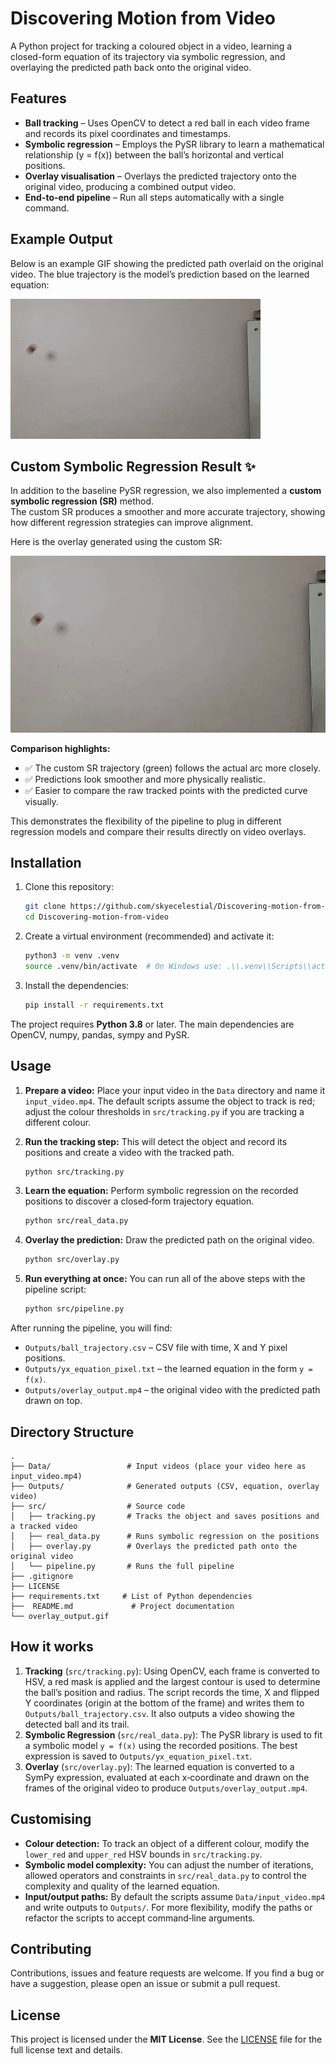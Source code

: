 # Discovering Motion from Video

A Python project for tracking a coloured object in a video, learning a closed-form equation of its trajectory via symbolic regression, and overlaying the predicted path back onto the original video.

## Features

- **Ball tracking** – Uses OpenCV to detect a red ball in each video frame and records its pixel coordinates and timestamps.
- **Symbolic regression** – Employs the PySR library to learn a mathematical relationship \(y = f(x)\) between the ball’s horizontal and vertical positions.
- **Overlay visualisation** – Overlays the predicted trajectory onto the original video, producing a combined output video.
- **End-to-end pipeline** – Run all steps automatically with a single command.

## Example Output

Below is an example GIF showing the predicted path overlaid on the original video. The blue trajectory is the model’s prediction based on the learned equation:

![Predicted trajectory overlay](overlay_output.gif)

## Custom Symbolic Regression Result ✨

In addition to the baseline PySR regression, we also implemented a **custom symbolic regression (SR)** method.  
The custom SR produces a smoother and more accurate trajectory, showing how different regression strategies can improve alignment.

Here is the overlay generated using the custom SR:

![Custom SR overlay](overlay_output_custom.gif)

**Comparison highlights:**

- ✅ The custom SR trajectory (green) follows the actual arc more closely.  
- ✅ Predictions look smoother and more physically realistic.  
- ✅ Easier to compare the raw tracked points with the predicted curve visually.  

This demonstrates the flexibility of the pipeline to plug in different regression models and compare their results directly on video overlays.
## Installation

1. Clone this repository:

   ```bash
   git clone https://github.com/skyecelestial/Discovering-motion-from-video.git
   cd Discovering-motion-from-video
   ```

2. Create a virtual environment (recommended) and activate it:

   ```bash
   python3 -m venv .venv
   source .venv/bin/activate  # On Windows use: .\\.venv\\Scripts\\activate
   ```

3. Install the dependencies:

   ```bash
   pip install -r requirements.txt
   ```

The project requires **Python 3.8** or later. The main dependencies are OpenCV, numpy, pandas, sympy and PySR.

## Usage

1. **Prepare a video:** Place your input video in the `Data` directory and name it `input_video.mp4`. The default scripts assume the object to track is red; adjust the colour thresholds in `src/tracking.py` if you are tracking a different colour.

2. **Run the tracking step:** This will detect the object and record its positions and create a video with the tracked path.

   ```bash
   python src/tracking.py
   ```

3. **Learn the equation:** Perform symbolic regression on the recorded positions to discover a closed‑form trajectory equation.

   ```bash
   python src/real_data.py
   ```

4. **Overlay the prediction:** Draw the predicted path on the original video.

   ```bash
   python src/overlay.py
   ```

5. **Run everything at once:** You can run all of the above steps with the pipeline script:

   ```bash
   python src/pipeline.py
   ```

After running the pipeline, you will find:

- `Outputs/ball_trajectory.csv` – CSV file with time, X and Y pixel positions.
- `Outputs/yx_equation_pixel.txt` – the learned equation in the form `y = f(x)`.
- `Outputs/overlay_output.mp4` – the original video with the predicted path drawn on top.

## Directory Structure

```
.
├── Data/                 # Input videos (place your video here as input_video.mp4)
├── Outputs/              # Generated outputs (CSV, equation, overlay video)
├── src/                  # Source code
│   ├── tracking.py       # Tracks the object and saves positions and a tracked video
│   ├── real_data.py      # Runs symbolic regression on the positions
│   ├── overlay.py        # Overlays the predicted path onto the original video
│   └── pipeline.py       # Runs the full pipeline
├── .gitignore
├── LICENSE
├── requirements.txt     # List of Python dependencies
├──  README.md             # Project documentation
└── overlay_output.gif

```

## How it works

1. **Tracking** (`src/tracking.py`): Using OpenCV, each frame is converted to HSV, a red mask is applied and the largest contour is used to determine the ball’s position and radius. The script records the time, X and flipped Y coordinates (origin at the bottom of the frame) and writes them to `Outputs/ball_trajectory.csv`. It also outputs a video showing the detected ball and its trail.
2. **Symbolic Regression** (`src/real_data.py`): The PySR library is used to fit a symbolic model `y = f(x)` using the recorded positions. The best expression is saved to `Outputs/yx_equation_pixel.txt`.
3. **Overlay** (`src/overlay.py`): The learned equation is converted to a SymPy expression, evaluated at each x‑coordinate and drawn on the frames of the original video to produce `Outputs/overlay_output.mp4`.

## Customising

- **Colour detection:** To track an object of a different colour, modify the `lower_red` and `upper_red` HSV bounds in `src/tracking.py`.
- **Symbolic model complexity:** You can adjust the number of iterations, allowed operators and constraints in `src/real_data.py` to control the complexity and quality of the learned equation.
- **Input/output paths:** By default the scripts assume `Data/input_video.mp4` and write outputs to `Outputs/`. For more flexibility, modify the paths or refactor the scripts to accept command‑line arguments.

## Contributing

Contributions, issues and feature requests are welcome. If you find a bug or have a suggestion, please open an issue or submit a pull request.

## License

This project is licensed under the **MIT License**. See the [LICENSE](LICENSE) file for the full license text and details.



